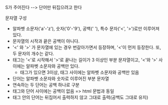 
S가 주어진다 --> 단어만 뒤집으려고 한다

문자열 구성
- 알파벳 소문자('a'-'z'), 숫자('0'-'9'), 공백(' '), 특수 문자('<', '>')로만 이루어져 있다.
- 문자열의 시작과 끝은 공백이 아니다.
- '<' 와 '>' 가 문자열에 있는 경우 번갈아가면서 등장하며, '<'이 먼저 등장한다. 또, 두 문자의 개수는 같다.
- 태그는 '<'로 시작해서 '>'로 끝나는 길이가 3 이상인 부분 문자열이고, '<'와 '>' 사이에는 알파벳 소문자와 공백만 있다.
  - 태그가 있으면 3이상, 태그 사이에는 알파벳 소문자와 공백만 있음
- 단어는 알파벳 소문자와 숫자로 이루어진 부분 문자열
- 연속하는 두 단어는 공백 하나로 구분
- 태그와 단어 사이에는 공백이 없음 => html 문법과 동일
- 태그 안의 단어는 뒤집어서 출력하지 않고 그대로 출력(공백도 그대로 유지)